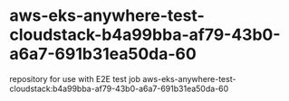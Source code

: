 # aws-eks-anywhere-test-cloudstack-b4a99bba-af79-43b0-a6a7-691b31ea50da-60
repository for use with E2E test job aws-eks-anywhere-test-cloudstack:b4a99bba-af79-43b0-a6a7-691b31ea50da-60
